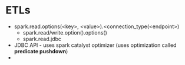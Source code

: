 # ETLs

* spark.read.options\(&lt;key&gt;, &lt;value&gt;\).&lt;connection\_type\(&lt;endpoint&gt;\)
  * spark.read/write.option\(\).options\(\)
  * spark.read.jdbc
* JDBC API - uses spark catalyst optimizer \(uses optimization called **predicate pushdown**\)
* 


